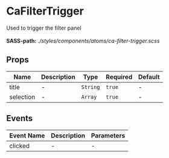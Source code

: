 # CaFilterTrigger

Used to trigger the filter panel<br><br> **SASS-path:** _./styles/components/atoms/ca-filter-trigger.scss_

## Props

<!-- @vuese:CaFilterTrigger:props:start -->
|Name|Description|Type|Required|Default|
|---|---|---|---|---|
|title|-|`String`|`true`|-|
|selection|-|`Array`|`true`|-|

<!-- @vuese:CaFilterTrigger:props:end -->


## Events

<!-- @vuese:CaFilterTrigger:events:start -->
|Event Name|Description|Parameters|
|---|---|---|
|clicked|-|-|

<!-- @vuese:CaFilterTrigger:events:end -->


